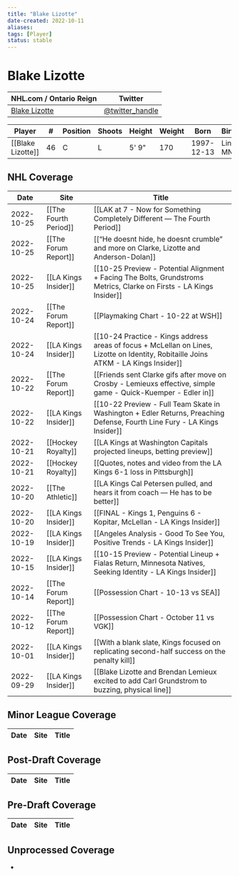 ```yaml
---
title: "Blake Lizotte"
date-created: 2022-10-11
aliases: 
tags: [Player]
status: stable
---
```


# Blake Lizotte

NHL.com / Ontario Reign | Twitter
-|-
[Blake Lizotte]() | [@twitter_handle](https://twitter.com/)

Player | \# | Position | Shoots | Height | Weight | Born | Birthplace | Draft 
-|-|-|-|-|-|-|-|-
	[[Blake Lizotte]] | 46 | C | L | 5' 9" | 170 | 1997-12-13 | Lindstrom, MN, USA | 
 




## NHL  Coverage
| Date       | Site                 | Title                                                                                                        |
| ---------- | -------------------- | ------------------------------------------------------------------------------------------------------------ |
| 2022-10-25 | [[The Fourth Period]] | [[LAK at 7 - Now for Something Completely Different — The Fourth Period]]                                                                                          |
| 2022-10-25 | [[The Forum Report]] | [[“He doesnt hide, he doesnt crumble” and more on Clarke, Lizotte and Anderson-Dolan]]                                                                                                           |
| 2022-10-25 | [[LA Kings Insider]] | [[10-25 Preview - Potential Alignment + Facing The Bolts, Grundstroms Metrics, Clarke on Firsts - LA Kings Insider]]                                                                                                                               |
| 2022-10-24 | [[The Forum Report]] | [[Playmaking Chart - 10-22 at WSH]]                                                       |
| 2022-10-24 | [[LA Kings Insider]] | [[10-24 Practice - Kings address areas of focus + McLellan on Lines, Lizotte on Identity, Robitaille Joins ATKM - LA Kings Insider]]                                                                                                                                               |
| 2022-10-22 | [[The Forum Report]] | [[Friends sent Clarke gifs after move on Crosby - Lemieuxs effective, simple game - Quick-Kuemper - Edler in]]                                                                                                                                |
| 2022-10-22 | [[LA Kings Insider]] | [[10-22 Preview - Full Team Skate in Washington + Edler Returns, Preaching Defense, Fourth Line Fury - LA Kings Insider]]                                                                                                                                    |
| 2022-10-21 | [[Hockey Royalty]]   | [[LA Kings at Washington Capitals projected lineups, betting preview]]                                       |
| 2022-10-21 | [[Hockey Royalty]]   | [[Quotes, notes and video from the LA Kings 6-1 loss in Pittsburgh]]                                         |
| 2022-10-20 | [[The Athletic]]     | [[LA Kings Cal Petersen pulled, and hears it from coach — He has to be better]]                              |
| 2022-10-20 | [[LA Kings Insider]] | [[FINAL - Kings 1, Penguins 6 - Kopitar, McLellan - LA Kings Insider]]                                       |
| 2022-10-19 | [[LA Kings Insider]] | [[Angeles Analysis - Good To See You, Positive Trends - LA Kings Insider]]                                   |
| 2022-10-15 | [[LA Kings Insider]] | [[10-15 Preview - Potential Lineup + Fialas Return, Minnesota Natives, Seeking Identity - LA Kings Insider]] |
| 2022-10-14 | [[The Forum Report]] | [[Possession Chart - 10-13 vs SEA]]                                                                          |
| 2022-10-12 | [[The Forum Report]] | [[Possession Chart - October 11 vs VGK]]                                                                     |
| 2022-10-01 | [[LA Kings Insider]] | [[With a blank slate, Kings focused on replicating second-half success on the penalty kill]]                 |
| 2022-09-29 | [[LA Kings Insider]] | [[Blake Lizotte and Brendan Lemieux excited to add Carl Grundstrom to buzzing, physical line]]               |



## Minor League Coverage
Date | Site |  Title
---|---|---



## Post-Draft Coverage
Date | Site |  Title
---|---|---



## Pre-Draft Coverage
Date | Site |  Title
---|---|---


## Unprocessed Coverage
- 
